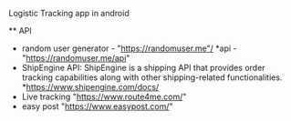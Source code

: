 Logistic Tracking app in android 

** API

- random user generator - "https://randomuser.me"/
  *api - "https://randomuser.me/api"
- ShipEngine API: ShipEngine is a shipping API that provides order tracking capabilities along with other shipping-related functionalities.
 *https://www.shipengine.com/docs/
- Live tracking 
  "https://www.route4me.com/"
- easy post "https://www.easypost.com/"
